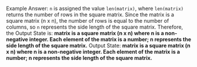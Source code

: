 Example Answer: 
`n` is assigned the value `len(matrix)`, where `len(matrix)` returns the number of rows in the square matrix. Since the matrix is a square matrix (n x n), the number of rows is equal to the number of columns, so `n` represents the side length of the square matrix. Therefore, the Output State is: **matrix is a square matrix (n x n) where n is a non-negative integer. Each element of the matrix is a number; n represents the side length of the square matrix.**
Output State: **matrix is a square matrix (n x n) where n is a non-negative integer. Each element of the matrix is a number; n represents the side length of the square matrix.**